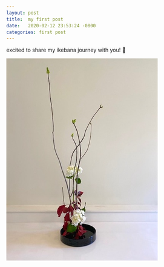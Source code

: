 ```yaml
---
layout: post
title:  my first post
date:   2020-02-12 23:53:24 -0800
categories: first post
---
```

excited to share my ikebana journey with you! 🌼

![a recent arrangement](/assets/vertical_arrangement.png)